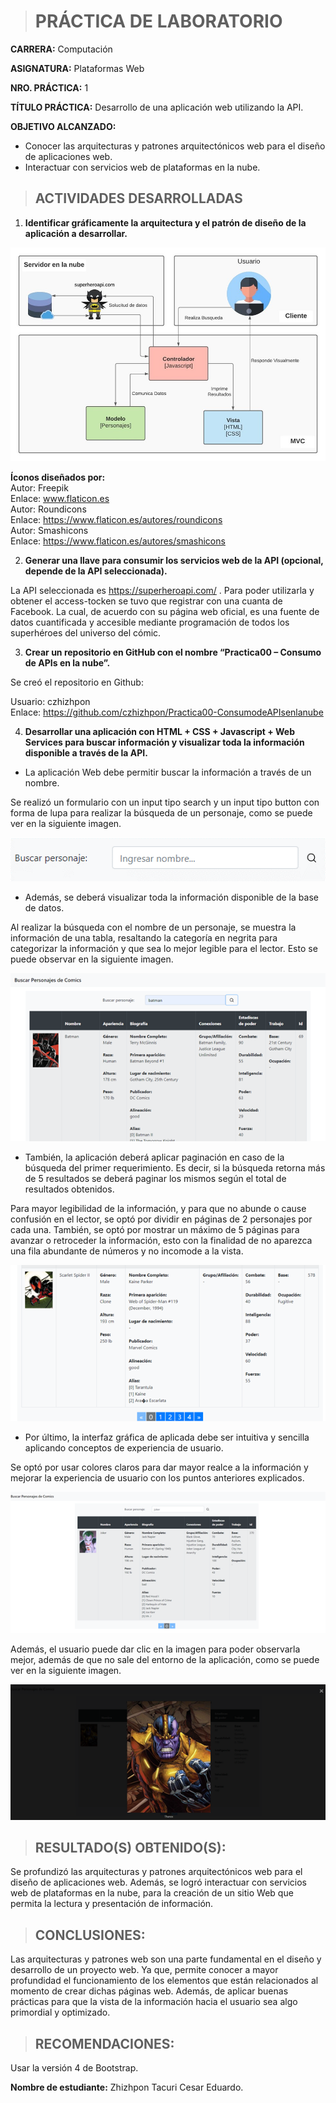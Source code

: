 
> # PRÁCTICA DE LABORATORIO 

**CARRERA:** Computación

**ASIGNATURA:** Plataformas Web

**NRO. PRÁCTICA:**	1	

**TÍTULO PRÁCTICA:** Desarrollo de una aplicación web utilizando la API.

**OBJETIVO ALCANZADO:** 
- Conocer las arquitecturas y patrones arquitectónicos web para el diseño de aplicaciones web.
- Interactuar con servicios web de plataformas en la nube.

> ## ACTIVIDADES DESARROLLADAS

1. **Identificar gráficamente la arquitectura y el patrón de diseño de la aplicación a desarrollar.**

<img src="img/readme/1.jpg" alt="1">

**Íconos diseñados por:** <br>
Autor: Freepik<br>
Enlace: www.flaticon.es <br>
Autor: Roundicons<br>
Enlace: https://www.flaticon.es/autores/roundicons <br>
Autor: Smashicons<br>
Enlace: https://www.flaticon.es/autores/smashicons 

2. **Generar una llave para consumir los servicios web de la API (opcional, depende de la API seleccionada).**

La API seleccionada es https://superheroapi.com/ . Para poder utilizarla y obtener el access-tocken se tuvo que registrar con una cuanta de Facebook. La cual, de acuerdo con su página web oficial, es una fuente de datos cuantificada y accesible mediante programación de todos los superhéroes del universo del cómic.

3. **Crear un repositorio en GitHub con el nombre “Practica00 – Consumo de APIs en la nube”.**

Se creó el repositorio en Github:

Usuario: czhizhpon<br>
Enlace: https://github.com/czhizhpon/Practica00-ConsumodeAPIsenlanube

4. **Desarrollar una aplicación con HTML + CSS + Javascript + Web Services para buscar información y visualizar toda la información disponible a través de la API.**

- La aplicación Web debe permitir buscar la información a través de un nombre.

Se realizó un formulario con un input tipo search y un input tipo button con forma de lupa para realizar la búsqueda de un personaje, como se puede ver en la siguiente imagen.

 <img src="img/readme/2.png" alt="2">

- Además, se deberá visualizar toda la información disponible de la base de datos. 

Al realizar la búsqueda con el nombre de un personaje, se muestra la información de una tabla, resaltando la categoría en negrita para categorizar la información y que sea lo mejor legible para el lector. Esto se puede observar en la siguiente imagen.

<img src="img/readme/3.png" alt="3">

- También, la aplicación deberá aplicar paginación en caso de la búsqueda del primer requerimiento. Es decir, si la búsqueda retorna más de 5 resultados se deberá paginar los mismos según el total de resultados obtenidos.

Para mayor legibilidad de la información, y para que no abunde o cause confusión en el lector, se optó por dividir en páginas de 2 personajes por cada una. También, se optó por mostrar un máximo de 5 páginas para avanzar o retroceder la información, esto con la finalidad de no aparezca una fila abundante de números y no incomode a la vista.

<img src="img/readme/4.png" alt="4"> 

- Por último, la interfaz gráfica de aplicada debe ser intuitiva y sencilla aplicando conceptos de experiencia de usuario.

Se optó por usar colores claros para dar mayor realce a la información y mejorar la experiencia de usuario con los puntos anteriores explicados.

<img src="img/readme/5.png" alt="5">

Además, el usuario puede dar clic en la imagen para poder observarla mejor, además de que no sale del entorno de la aplicación, como se puede ver en la siguiente imagen.

<img src="img/readme/6.png" alt="6">
 
> ## RESULTADO(S) OBTENIDO(S):
Se profundizó las arquitecturas y patrones arquitectónicos web para el diseño de aplicaciones web. Además, se logró interactuar con servicios web de plataformas en la nube, para la creación de un sitio Web que permita la lectura y presentación de información.

> ## CONCLUSIONES:
Las arquitecturas y patrones web son una parte fundamental en el diseño y desarrollo de un proyecto web. Ya que, permite conocer a mayor profundidad el funcionamiento de los elementos que están relacionados al momento de crear dichas páginas web. Además, de aplicar buenas prácticas para que la vista de la información hacia el usuario sea algo primordial y optimizado.

> ## RECOMENDACIONES:
Usar la versión 4 de Bootstrap. 

**Nombre de estudiante:** Zhizhpon Tacuri Cesar Eduardo. 



